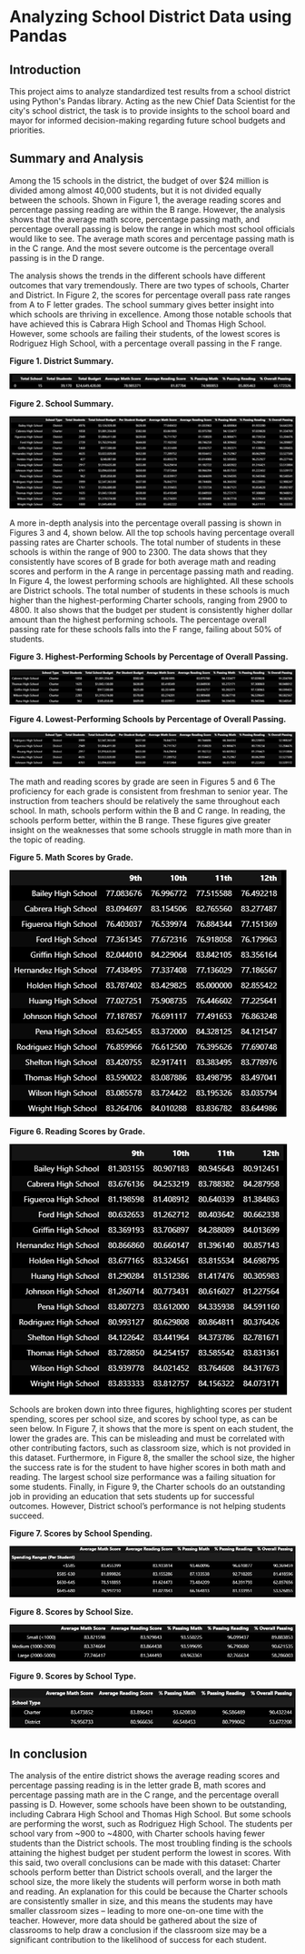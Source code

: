# Analyzing School District Data using Pandas

## Introduction
This project aims to analyze standardized test results from a school district using Python's Pandas library. Acting as the new Chief Data Scientist for the city's school district, the task is to provide insights to the school board and mayor for informed decision-making regarding future school budgets and priorities.

## Summary and Analysis 
Among the 15 schools in the district, the budget of over $24 million is divided among almost 40,000 students, but it is not divided equally between the schools. Shown in Figure 1, the average reading scores and percentage passing reading are within the B range. However, the analysis shows that the average math score, percentage passing math, and percentage overall passing is below the range in which most school officials would like to see. The average math scores and percentage passing math is in the C range. And the most severe outcome is the percentage overall passing is in the D range. 

The analysis shows the trends in the different schools have different outcomes that vary tremendously. There are two types of schools, Charter and District. In Figure 2, the scores for percentage overall pass rate ranges from A to F letter grades. The school summary gives better insight into which schools are thriving in excellence. Among those notable schools that have achieved this is Cabrara High School and Thomas High School. However, some schools are failing their students, of the lowest scores is Rodriguez High School, with a percentage overall passing in the F range.

 
**Figure 1. District Summary.**

![image](Images/PyCitySchoolsDistrictSummary.PNG)
 
**Figure 2. School Summary.**

![image](Images/PyCitySchoolsSchoolSummary.PNG) 

A more in-depth analysis into the percentage overall passing is shown in Figures 3 and 4, shown below. All the top schools having percentage overall passing rates are Charter schools. The total number of students in these schools is within the range of 900 to 2300. The data shows that they consistently have scores of B grade for both average math and reading scores and perform in the A range in percentage passing math and reading. In Figure 4, the lowest performing schools are highlighted. All these schools are District schools. The total number of students in these schools is much higher than the highest-performing Charter schools, ranging from 2900 to 4800. It also shows that the budget per student is consistently higher dollar amount than the highest performing schools. The percentage overall passing rate for these schools falls into the F range, failing about 50% of students.
 
**Figure 3. Highest-Performing Schools by Percentage of Overall Passing.**

![image](Images/PyCitySchoolsHighestPerformance.PNG) 
 
**Figure 4. Lowest-Performing Schools by Percentage of Overall Passing.**

![image](Images/PyCitySchoolsBottomPerformance.PNG) 

The math and reading scores by grade are seen in Figures 5 and 6 The proficiency for each grade is consistent from freshman to senior year. The instruction from teachers should be relatively the same throughout each school. In math, schools perform within the B and C range. In reading, the schools perform better, within the B range. These figures give greater insight on the weaknesses that some schools struggle in math more than in the topic of reading.

        
**Figure 5. Math Scores by Grade.** 

![image](Images/PyCitySchoolsMathScoresByGrade.PNG)                 

**Figure 6. Reading Scores by Grade.**

![image](Images/PyCitySchoolsReadingScoresByGrade.PNG) 

Schools are broken down into three figures, highlighting scores per student spending, scores per school size, and scores by school type, as can be seen below. In Figure 7, it shows that the more is spent on each student, the lower the grades are. This can be misleading and must be correlated with other contributing factors, such as classroom size, which is not provided in this dataset. Furthermore, in Figure 8, the smaller the school size, the higher the success rate is for the student to have higher scores in both math and reading. The largest school size performance was a failing situation for some students. Finally, in Figure 9, the Charter schools do an outstanding job in providing an education that sets students up for successful outcomes. However, District school’s performance is not helping students succeed.

 
**Figure 7. Scores by School Spending.**

![image](Images/PyCitySchoolsSpendingPerStudent.PNG)   
 
**Figure 8. Scores by School Size.**

![image](Images/PyCitySchoolsSpendingPerSize.PNG)   
 
**Figure 9. Scores by School Type.**

![image](Images/PyCitySchoolsSpendingPerType.PNG)   

## In conclusion
The analysis of the entire district shows the average reading scores and percentage passing reading is in the letter grade B, math scores and percentage passing math are in the C range, and the percentage overall passing is D.  However, some schools have been shown to be outstanding, including Cabrara High School and Thomas High School. But some schools are performing the worst, such as Rodriguez High School. The students per school vary from ~900 to ~4800, with Charter schools having fewer students than the District schools. The most troubling finding is the schools attaining the highest budget per student perform the lowest in scores. With this said, two overall conclusions can be made with this dataset: Charter schools perform better than District schools overall, and the larger the school size, the more likely the students will perform worse in both math and reading. An explanation for this could be because the Charter schools are consistently smaller in size, and this means the students may have smaller classroom sizes – leading to more one-on-one time with the teacher. However, more data should be gathered about the size of classrooms to help draw a conclusion if the classroom size may be a significant contribution to the likelihood of success for each student.


